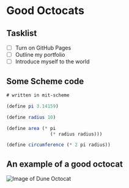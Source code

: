 # Good Octocats

## Tasklist

- [ ] Turn on GitHub Pages
- [ ] Outline my portfolio
- [ ] Introduce myself to the world

## Some Scheme code

``` scheme
# written in mit-scheme

(define pi 3.14159)

(define radius 10)

(define area (* pi
                (* radius radius)))

(define circumference (* 2 pi radius))
```

## An example of a good octocat

![Image of Dune Octocat](https://octodex.github.com/images/dunetocat.png)
